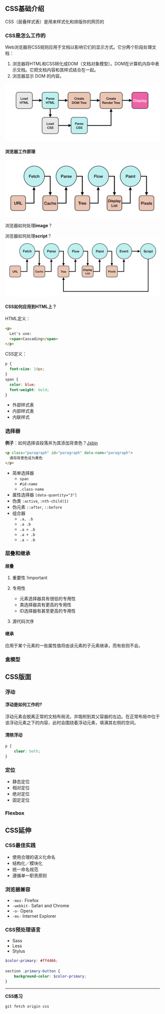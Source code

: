 ## CSS基础介绍
CSS（层叠样式表）是用来样式化和排版你的网页的

### CSS是怎么工作的
Web浏览器将CSS规则应用于文档以影响它们的显示方式。它分两个阶段处理文档：
1. 浏览器将HTML和CSS转化成DOM（文档对象模型）。DOM在计算机内存中表示文档。它把文档内容和其样式结合在一起。
2. 浏览器显示 DOM 的内容。

![CSS工作机制](/images/css-rendering.jpg)

#### 浏览器工作原理
![浏览器工作原理](/images/browser-parsing-engine.jpg)

浏览器如何处理**image**？

浏览器如何处理**script**？
![浏览器处理脚本工作原理](/images/scripted-browser-parsing-engine.jpg)

#### CSS如何应用到HTML上？
HTML定义：
```html
<p>
  Let's use:
  <span>Cascading</span>
</p>
```
CSS定义：
```css
p {
  font-size: 14px;
}
span {
  color: blue;
  font-weight: bold;
}
```

- 外部样式表
- 内部样式表
- 内联样式

### 选择器
**例子**：如何选择该段落并为其添加背景色？[Jsbin](http://jsbin.com/kocaxenega/edit)
```html
<p class="paragraph" id="paragraph" data-name="paragraph">
  请将背景色设为黄色
</p>
```

- 简单选择器
    - `span`
    - `#id-name`
    - `.class-name`
- 属性选择器 `[data-quantity="3"]`
- 伪类 `:active`, `:nth-child(1)`
- 伪元素 `::after`, `::before`
- 组合器 
    - `.a, .b`
    - `.a .b`
    - `.a > .b`
    - `.a + .b`
    - `.a ~ .b`

### 层叠和继承
#### 层叠
1. 重要性 !important
2. 专用性
    
    - 元素选择器具有很低的专用性
    - 类选择器具有更高的专用性
    - ID选择器有甚至更高的专用性
3. 源代码次序

#### 继承
应用于某个元素的一些属性值将由该元素的子元素继承，而有些则不会。

### 盒模型

## CSS版面

### 浮动
#### 浮动是如何工作的?
浮动元素会脱离正常的文档布局流，并吸附到其父容器的左边。在正常布局中位于该浮动元素之下的内容，此时会围绕着浮动元素，填满其右侧的空间。

#### 清除浮动
```css
p {
    clear: both;
}
```

### 定位
- 静态定位
- 相对定位
- 绝对定位
- 固定定位

### Flexbox

## CSS延伸

### CSS最佳实践
- 使用合理的语义化命名
- 结构化／模块化
- 统一命名规范
- 遵循单一职责原则

### 浏览器兼容
- `-moz-` Firefox 
- `-webkit-` Safari and Chrome
- `-o-` Opera
- `-ms-` Internet Explorer

### CSS预处理语言
- Sass
- Less
- Stylus

```scss
$color-primary: #ff4466;

section .primary-button {
    background-color: $color-primary;
} 
```

---------

**CSS练习**

`git fetch origin css`